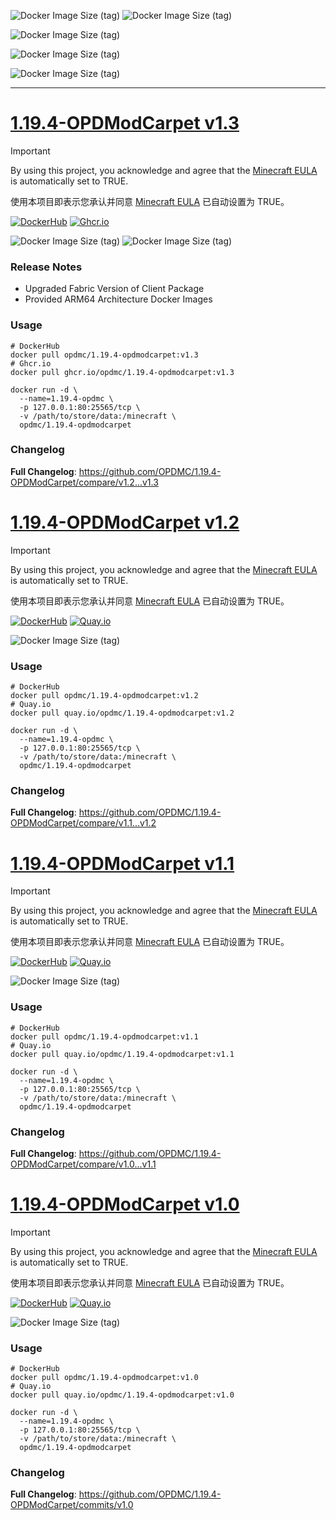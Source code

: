 ![Docker Image Size (tag)](https://img.shields.io/docker/image-size/opdmc/1.19.4-opdmodcarpet/v1.3?arch=amd64&label=AMD64%20v1.3&color=006688) ![Docker Image Size (tag)](https://img.shields.io/docker/image-size/opdmc/1.19.4-opdmodcarpet/v1.3?arch=arm64&label=ARM64%20v1.3&color=008866)

![Docker Image Size (tag)](https://img.shields.io/docker/image-size/opdmc/1.19.4-opdmodcarpet/v1.2?arch=amd64&label=AMD64%20v1.2&color=006688)

![Docker Image Size (tag)](https://img.shields.io/docker/image-size/opdmc/1.19.4-opdmodcarpet/v1.1?arch=amd64&label=AMD64%20v1.1&color=006688)

![Docker Image Size (tag)](https://img.shields.io/docker/image-size/opdmc/1.19.4-opdmodcarpet/v1.0?arch=amd64&label=AMD64%20v1.0&color=006688)

---

# [1.19.4-OPDModCarpet v1.3](https://github.com/OPDMC/1.19.4-OPDModCarpet/releases/tag/v1.3)

> [!IMPORTANT]
> By using this project, you acknowledge and agree that the [Minecraft EULA](https://account.mojang.com/documents/minecraft_eula) is automatically set to TRUE.
> 
> 使用本项目即表示您承认并同意 [Minecraft EULA](https://account.mojang.com/documents/minecraft_eula) 已自动设置为 TRUE。

<a href='https://hub.docker.com/r/opdmc/template-mcserver'><img src="https://img.shields.io/badge/-DockerHub-1c90ed?style=flat&amp;logo=Docker&amp;logoColor=white" referrerpolicy="no-referrer" alt="DockerHub"></a> <a href='https://github.com/OPDMC/Template-MCServer/pkgs/container/template-mcserver'><img src="https://img.shields.io/badge/-Ghcr.io-8957E5?style=flat&amp;logo=GitHub&amp;logoColor=white" referrerpolicy="no-referrer" alt="Ghcr.io"></a>

![Docker Image Size (tag)](https://img.shields.io/docker/image-size/opdmc/1.19.4-opdmodcarpet/v1.3?arch=amd64&label=AMD64%20v1.3&color=006688) ![Docker Image Size (tag)](https://img.shields.io/docker/image-size/opdmc/1.19.4-opdmodcarpet/v1.3?arch=arm64&label=ARM64%20v1.3&color=008866)

### Release Notes

- Upgraded Fabric Version of Client Package
- Provided ARM64 Architecture Docker Images

### Usage

```shell
# DockerHub
docker pull opdmc/1.19.4-opdmodcarpet:v1.3
# Ghcr.io
docker pull ghcr.io/opdmc/1.19.4-opdmodcarpet:v1.3
```

```shell
docker run -d \
  --name=1.19.4-opdmc \
  -p 127.0.0.1:80:25565/tcp \
  -v /path/to/store/data:/minecraft \
  opdmc/1.19.4-opdmodcarpet
```

### Changelog

**Full Changelog**: https://github.com/OPDMC/1.19.4-OPDModCarpet/compare/v1.2...v1.3

# [1.19.4-OPDModCarpet v1.2](https://github.com/OPDMC/1.19.4-OPDModCarpet/releases/tag/v1.2)

> [!IMPORTANT]
> By using this project, you acknowledge and agree that the [Minecraft EULA](https://account.mojang.com/documents/minecraft_eula) is automatically set to TRUE.
> 
> 使用本项目即表示您承认并同意 [Minecraft EULA](https://account.mojang.com/documents/minecraft_eula) 已自动设置为 TRUE。

<a href='https://hub.docker.com/r/opdmc/1.19.4-opdmodcarpet'><img src="https://img.shields.io/badge/-DockerHub-1c90ed?style=flat&amp;logo=Docker&amp;logoColor=white" referrerpolicy="no-referrer" alt="DockerHub"></a> <a href='https://quay.io/repository/opdmc/1.19.4-opdmodcarpet'><img src="https://img.shields.io/badge/-Quay.io-ee0000?style=flat&amp;logo=RedHat&amp;logoColor=white" referrerpolicy="no-referrer" alt="Quay.io"></a>

![Docker Image Size (tag)](https://img.shields.io/docker/image-size/opdmc/1.19.4-opdmodcarpet/v1.2?arch=amd64&label=AMD64%20v1.2&color=006688)

### Usage

```shell
# DockerHub
docker pull opdmc/1.19.4-opdmodcarpet:v1.2
# Quay.io
docker pull quay.io/opdmc/1.19.4-opdmodcarpet:v1.2
```

```shell
docker run -d \
  --name=1.19.4-opdmc \
  -p 127.0.0.1:80:25565/tcp \
  -v /path/to/store/data:/minecraft \
  opdmc/1.19.4-opdmodcarpet
```

### Changelog

**Full Changelog**: https://github.com/OPDMC/1.19.4-OPDModCarpet/compare/v1.1...v1.2

# [1.19.4-OPDModCarpet v1.1](https://github.com/OPDMC/1.19.4-OPDModCarpet/releases/tag/v1.1)

> [!IMPORTANT]
> By using this project, you acknowledge and agree that the [Minecraft EULA](https://account.mojang.com/documents/minecraft_eula) is automatically set to TRUE.
> 
> 使用本项目即表示您承认并同意 [Minecraft EULA](https://account.mojang.com/documents/minecraft_eula) 已自动设置为 TRUE。

<a href='https://hub.docker.com/r/opdmc/1.19.4-opdmodcarpet'><img src="https://img.shields.io/badge/-DockerHub-1c90ed?style=flat&amp;logo=Docker&amp;logoColor=white" referrerpolicy="no-referrer" alt="DockerHub"></a> <a href='https://quay.io/repository/opdmc/1.19.4-opdmodcarpet'><img src="https://img.shields.io/badge/-Quay.io-ee0000?style=flat&amp;logo=RedHat&amp;logoColor=white" referrerpolicy="no-referrer" alt="Quay.io"></a>

![Docker Image Size (tag)](https://img.shields.io/docker/image-size/opdmc/1.19.4-opdmodcarpet/v1.1?arch=amd64&label=AMD64%20v1.1&color=006688)

### Usage

```shell
# DockerHub
docker pull opdmc/1.19.4-opdmodcarpet:v1.1
# Quay.io
docker pull quay.io/opdmc/1.19.4-opdmodcarpet:v1.1
```

```shell
docker run -d \
  --name=1.19.4-opdmc \
  -p 127.0.0.1:80:25565/tcp \
  -v /path/to/store/data:/minecraft \
  opdmc/1.19.4-opdmodcarpet
```

### Changelog

**Full Changelog**: https://github.com/OPDMC/1.19.4-OPDModCarpet/compare/v1.0...v1.1

# [1.19.4-OPDModCarpet v1.0](https://github.com/OPDMC/1.19.4-OPDModCarpet/releases/tag/v1.0)

> [!IMPORTANT]
> By using this project, you acknowledge and agree that the [Minecraft EULA](https://account.mojang.com/documents/minecraft_eula) is automatically set to TRUE.
> 
> 使用本项目即表示您承认并同意 [Minecraft EULA](https://account.mojang.com/documents/minecraft_eula) 已自动设置为 TRUE。

<a href='https://hub.docker.com/r/opdmc/1.19.4-opdmodcarpet'><img src="https://img.shields.io/badge/-DockerHub-1c90ed?style=flat&amp;logo=Docker&amp;logoColor=white" referrerpolicy="no-referrer" alt="DockerHub"></a> <a href='https://quay.io/repository/opdmc/1.19.4-opdmodcarpet'><img src="https://img.shields.io/badge/-Quay.io-ee0000?style=flat&amp;logo=RedHat&amp;logoColor=white" referrerpolicy="no-referrer" alt="Quay.io"></a>

![Docker Image Size (tag)](https://img.shields.io/docker/image-size/opdmc/1.19.4-opdmodcarpet/v1.0?arch=amd64&label=AMD64%20v1.0&color=006688)

### Usage

```shell
# DockerHub
docker pull opdmc/1.19.4-opdmodcarpet:v1.0
# Quay.io
docker pull quay.io/opdmc/1.19.4-opdmodcarpet:v1.0
```

```shell
docker run -d \
  --name=1.19.4-opdmc \
  -p 127.0.0.1:80:25565/tcp \
  -v /path/to/store/data:/minecraft \
  opdmc/1.19.4-opdmodcarpet
```

### Changelog

**Full Changelog**: https://github.com/OPDMC/1.19.4-OPDModCarpet/commits/v1.0